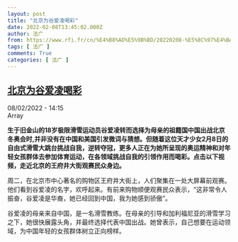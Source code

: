 ```yaml
---
layout: post
title: "北京为谷爱凌喝彩"
date: 2022-02-08T13:45:02.000Z
author: 法广
from: https://www.rfi.fr/cn/%E4%B8%AD%E5%9B%BD/20220208-%E5%8C%97%E4%BA%AC%E4%B8%BA%E8%B0%B7%E7%88%B1%E5%87%8C%E5%96%9D%E5%BD%A9
tags: [ 法广 ]
comments: True
categories: [ 法广 ]
---
```

<!--1644327902000-->
[北京为谷爱凌喝彩](https://www.rfi.fr/cn/%E4%B8%AD%E5%9B%BD/20220208-%E5%8C%97%E4%BA%AC%E4%B8%BA%E8%B0%B7%E7%88%B1%E5%87%8C%E5%96%9D%E5%BD%A9)
------

<div>
<div>08/02/2022 - 14:15</div>Array<p><strong>                    生于旧金山的18岁极限滑雪运动员谷爱凌转而选择为母亲的祖籍国中国出战北京冬奥会时,并非没有在中国和美国引发微词与猜想。但随着这位天才少女2月8日的自由式滑雪大跳台挑战自我，逆转夺冠，更多人正在为她所呈现的奥运精神和对年轻女孩群体去参加体育运动，在各领域挑战自我的引领作用而喝彩。点击以下视频，走近北京的王府井大街观赛民众身边。                </strong></p><div >                    <p>周二，在北京市中心著名的购物区王府井大街上，人们聚集在一处大屏幕前观赛。他们看到谷爱凌的名字，欢呼起来。有前来购物顺便观赛民众表示，“这非常令人振奋，谷爱凌是华裔，她已经回到中国，我为她感到骄傲”。</p><p>谷爱凌的母亲来自中国，是一名滑雪教练。在母亲的引导和加利福尼亚的滑雪学习之下，她很快展露头角，并最终选择代表中国出战。她曾表示，自己想要在运动领域，为中国年轻的女孩群体树立正向榜样。</p>                                            <div data-selfpromo-newsletter>    </div>    <div data-selfpromo-app>    </div>                </div>
</div>
